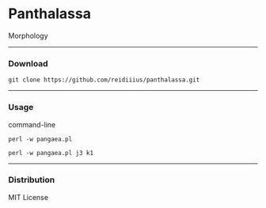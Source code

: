 # Panthalassa
Morphology

---

### Download

    git clone https://github.com/reidiiius/panthalassa.git

---

### Usage
command-line

    perl -w pangaea.pl

    perl -w pangaea.pl j3 k1

---

### Distribution
MIT License

